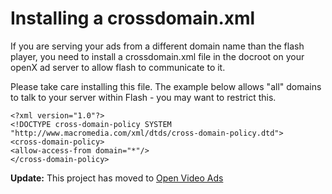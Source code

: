 # Installing a crossdomain.xml #

If you are serving your ads from a different domain name than the flash player, you need to install a crossdomain.xml file in the docroot on your openX ad server to allow flash to communicate to it.

Please take care installing this file. The example below allows "all" domains to talk to your server within Flash - you may want to restrict this.

```
<?xml version="1.0"?>
<!DOCTYPE cross-domain-policy SYSTEM "http://www.macromedia.com/xml/dtds/cross-domain-policy.dtd">
<cross-domain-policy>
<allow-access-from domain="*"/>
</cross-domain-policy>
```

**Update:** This project has moved to [Open Video Ads](http://code.google.com/p/open-video-ads)
